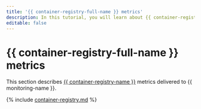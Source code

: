 ```yaml
---
title: '{{ container-registry-full-name }} metrics'
description: In this tutorial, you will learn about {{ container-registry-name }} metrics.
editable: false
---
```


# {{ container-registry-full-name }} metrics

This section describes [{{ container-registry-name }}](../../container-registry/) metrics delivered to {{ monitoring-name }}.

{% include [container-registry.md](../../_includes/monitoring/metrics-ref/container-registry.md) %}